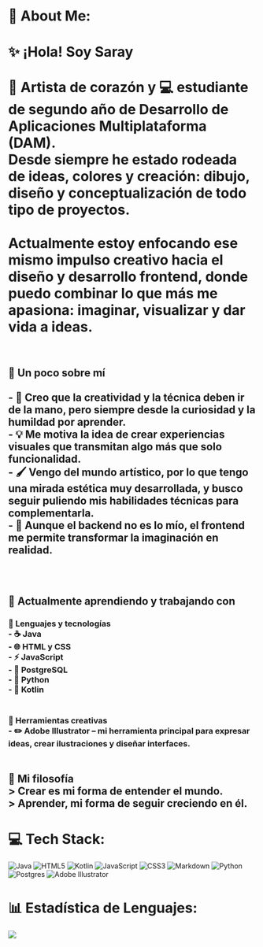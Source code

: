 # 💫 About Me:
# ✨ ¡Hola! Soy Saray<br><br>🎨 **Artista de corazón** y 💻 **estudiante de segundo año de Desarrollo de Aplicaciones Multiplataforma (DAM)**.  <br>Desde siempre he estado rodeada de ideas, colores y creación: dibujo, diseño y conceptualización de todo tipo de proyectos.  <br><br>Actualmente estoy enfocando ese mismo impulso creativo hacia el **diseño y desarrollo frontend**, donde puedo combinar lo que más me apasiona: **imaginar, visualizar y dar vida a ideas**.<br><br>
## 🌿 Un poco sobre mí<br><br>- 🧠 Creo que la creatividad y la técnica deben ir de la mano, pero siempre desde la **curiosidad y la humildad por aprender**.  <br>- 💡 Me motiva la idea de **crear experiencias visuales** que transmitan algo más que solo funcionalidad.  <br>- 🖌️ Vengo del mundo artístico, por lo que tengo una **mirada estética muy desarrollada**, y busco seguir puliendo mis habilidades técnicas para complementarla.  <br>- 🚀 Aunque el backend no es lo mío, el **frontend me permite transformar la imaginación en realidad**.<br><br><br>
## 🌸 Actualmente aprendiendo y trabajando con<br>
### 🧩 Lenguajes y tecnologías<br>- ☕ **Java**  <br>- 🌐 **HTML** y **CSS**<br>- ⚡ **JavaScript** <br>- 🐘 **PostgreSQL** <br>- 🐍 **Python** <br>- 🤖 **Kotlin**<br><br>
### 🎨 Herramientas creativas<br>- ✏️ **Adobe Illustrator** – mi herramienta principal para expresar ideas, crear ilustraciones y diseñar interfaces.  <br><br>
## 🌈 Mi filosofía<br>> Crear es mi forma de entender el mundo.  <br>> Aprender, mi forma de seguir creciendo en él.


# 💻 Tech Stack:
![Java](https://img.shields.io/badge/java-%23ED8B00.svg?style=for-the-badge&logo=openjdk&logoColor=white) ![HTML5](https://img.shields.io/badge/html5-%23E34F26.svg?style=for-the-badge&logo=html5&logoColor=white) ![Kotlin](https://img.shields.io/badge/kotlin-%237F52FF.svg?style=for-the-badge&logo=kotlin&logoColor=white) ![JavaScript](https://img.shields.io/badge/javascript-%23323330.svg?style=for-the-badge&logo=javascript&logoColor=%23F7DF1E) ![CSS3](https://img.shields.io/badge/css3-%231572B6.svg?style=for-the-badge&logo=css3&logoColor=white) ![Markdown](https://img.shields.io/badge/markdown-%23000000.svg?style=for-the-badge&logo=markdown&logoColor=white) ![Python](https://img.shields.io/badge/python-3670A0?style=for-the-badge&logo=python&logoColor=ffdd54) ![Postgres](https://img.shields.io/badge/postgres-%23316192.svg?style=for-the-badge&logo=postgresql&logoColor=white) ![Adobe Illustrator](https://img.shields.io/badge/adobe%20illustrator-%23FF9A00.svg?style=for-the-badge&logo=adobe%20illustrator&logoColor=white)
# 📊 Estadística de Lenguajes:

![](https://github-readme-stats.vercel.app/api/top-langs/?username=SGRuzo&theme=dark&hide_border=false&include_all_commits=true&count_private=true&layout=compact)

